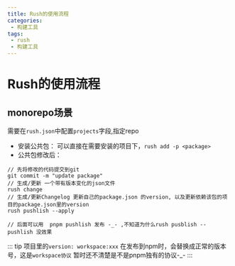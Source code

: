 ```yaml
---
title: Rush的使用流程
categories:
 - 构建工具
tags:
 - rush
 - 构建工具
---
```


# Rush的使用流程

## monorepo场景

需要在```rush.json```中配置```projects```字段,指定repo

- 安装公共包： 可以直接在需要安装的项目下，```rush add -p <package>```
- 公共包修改后：
```shell
// 先将修改的代码提交到git
git commit -m "update package"
// 生成/更新 一个带有版本变化的json文件
rush change
// 生成/更新Changelog 更新自己的package.json 的version, 以及更新依赖该包的项目的package.json里的version
rush pushlish --apply

// 后面可以用  pnpm pushlish 发布 -_- ,不知道为什么rush pusblish --pushlish 没效果

```

::: tip
项目里的```version: workspace:xxx```  在发布到npm时，会替换成正常的版本号，这是```workspace协议```
暂时还不清楚是不是pnpm独有的协议-_-
::: 

